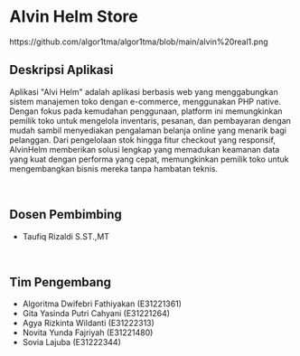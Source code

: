 <h1>Alvin Helm Store</h1>
https://github.com/algor1tma/algor1tma/blob/main/alvin%20real1.png
<br>
<h2>Deskripsi Aplikasi</h2>
    <p>Aplikasi "Alvi Helm" adalah aplikasi berbasis web yang menggabungkan sistem manajemen toko dengan e-commerce, menggunakan PHP native. Dengan fokus pada kemudahan penggunaan, platform ini memungkinkan pemilik toko untuk mengelola inventaris, pesanan, dan pembayaran dengan mudah sambil menyediakan pengalaman belanja online yang menarik bagi pelanggan. Dari pengelolaan stok hingga fitur checkout yang responsif, AlvinHelm memberikan solusi lengkap yang memadukan keamanan data yang kuat dengan performa yang cepat, memungkinkan pemilik toko untuk mengembangkan bisnis mereka tanpa hambatan teknis.</p>
    
<br>
    <h2>Dosen Pembimbing</h2>
    <ul>
        <li>Taufiq Rizaldi S.ST.,MT </li>
    </ul>
    <br>
    <h2>Tim Pengembang </h2>
    <ul>
        <li>Algoritma Dwifebri Fathiyakan  (E31221361)</li>
        <li>Gita Yasinda Putri Cahyani     (E31221264)</li>
        <li>Agya Rizkinta Wildanti         (E31222313)</li>
        <li>Novita Yunda Fajriyah          (E31221480)</li>
        <li>Sovia Lajuba                   (E31222344)</li>
    </ul>
    <br>
    
